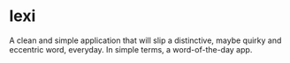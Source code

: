 # lexi
A clean and simple application that will slip a distinctive, maybe quirky and eccentric word, everyday. In simple terms, a word-of-the-day app.

